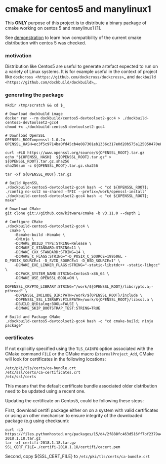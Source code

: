 cmake for centos5 and manylinux1
================================

This **ONLY** purpose of this project is to distribute a binary package of
cmake working on centos 5 and manylinux1 [1].

See [demonstration](demonstration.md) to learn how compatibility of the current
cmake distribution with centos 5 was checked.

### motivation

Distribution like Centos5 are useful to generate artefact expected to run on
a variety of Linux systems. It is for example useful in the context of project
like `dockcross <https://github.com/dockcross/dockcross>`_ and `dockbuild <https://github.com/dockbuild/dockbuild>`_.

### generating the package

```console
mkdir /tmp/scratch && cd $_

# Download dockbuild image 
docker run --rm dockbuild/centos5-devtoolset2-gcc4 > ./dockbuild-centos5-devtoolset2-gcc4
chmod +x ./dockbuild-centos5-devtoolset2-gcc4

# Download OpenSSL
OPENSSL_ROOT=openssl-1.0.2o
OPENSSL_HASH=ec3f5c9714ba0fd45cb4e087301eb1336c317e0d20b575a125050470e8089e4d

curl -#LO https://www.openssl.org/source/${OPENSSL_ROOT}.tar.gz
echo "${OPENSSL_HASH}  ${OPENSSL_ROOT}.tar.gz" > ${OPENSSL_ROOT}.tar.gz.sha256
sha256sum -c ${OPENSSL_ROOT}.tar.gz.sha256

tar -xf ${OPENSSL_ROOT}.tar.gz

# Build OpenSSL
./dockbuild-centos5-devtoolset2-gcc4 bash -c "cd ${OPENSSL_ROOT}; ./config no-ssl2 no-shared -fPIC --prefix=/work/openssl-install"
./dockbuild-centos5-devtoolset2-gcc4 bash -c "cd ${OPENSSL_ROOT}; make"

# Download CMake
git clone git://github.com/kitware/cmake -b v3.11.0 --depth 1

# Configure CMake
./dockbuild-centos5-devtoolset2-gcc4 \
  cmake \
    -Bcmake-build -Hcmake \
    -GNinja \
    -DCMAKE_BUILD_TYPE:STRING=Release \
    -DCMAKE_C_STANDARD:STRING=11 \
    -DCMAKE_CXX_STANDARD:STRING=14 \
    -DCMAKE_C_FLAGS:STRING="-D_POSIX_C_SOURCE=199506L -D_POSIX_SOURCE=1 -D_SVID_SOURCE=1 -D_BSD_SOURCE=1" \
    -DCMAKE_EXE_LINKER_FLAGS:STRING="-static-libstdc++ -static-libgcc" \
    -DCPACK_SYSTEM_NAME:STRING=Centos5-x86_64 \
    -DCMAKE_USE_OPENSSL:BOOL=ON \
    -DOPENSSL_CRYPTO_LIBRARY:STRING="/work/${OPENSSL_ROOT}/libcrypto.a;-pthread" \
    -DOPENSSL_INCLUDE_DIR:PATH=/work/${OPENSSL_ROOT}/include \
    -DOPENSSL_SSL_LIBRARY:FILEPATH=/work/${OPENSSL_ROOT}/libssl.a \
    -DBUILD_QtDialog:BOOL=FALSE \
    -DCMAKE_SKIP_BOOTSTRAP_TEST:STRING=TRUE

# Build and Package CMake
./dockbuild-centos5-devtoolset2-gcc4 bash -c "cd cmake-build; ninja package"
```

### certificates

If not explicitly specified using the ``TLS_CAINFO`` option associated with the CMake command ``FILE`` or
the CMake macro ``ExternalProject_Add``, CMake will look for certificates in the following locations:

```
/etc/pki/tls/certs/ca-bundle.crt
/etc/ssl/certs/ca-certificates.crt
/etc/ssl/certs
```

This means that the default certificate bundle associated older distribution need to be updated
using a recent one.

Updating the certificate on Centos5, could be following these steps:


First, download certifi package either on on a system with valid certificates or using an other mechanism to ensure
integrity of the downloaded package (e.g using checksum):

```
curl -LO https://files.pythonhosted.org/packages/15/d4/2f888fc463d516ff7bf2379a4e9a552fef7f22a94147655d9b1097108248/certifi-2018.1.18.tar.gz
tar -xf certifi-2018.1.18.tar.gz
SSL_CERT_FILE=./certifi-2018.1.18/certifi/cacert.pem
```

Second, copy ${SSL_CERT_FILE} to `/etc/pki/tls/certs/ca-bundle.crt`


